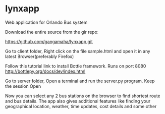 # lynxapp
Web application for Orlando Bus system

Download the entire source from the gir repo:

https://github.com/gangamaha/lynxapp.git

Go to client folder, Right click on the file sample.html and open it in any latest Browser(preferably Firefox)

Follow this tutorial link to install Bottle framework. Runs on port 8080
http://bottlepy.org/docs/dev/index.html

Go to server folder, Open a terminal and run the server.py program. Keep the session Open

Now you can select any 2 bus stations on the browser to find shortest route and bus details. The app also gives additional features like finding your geographical location, weather, time updates, cost details and some other
